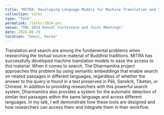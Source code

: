 ```yaml
---
title: "MITRA: Developing Language Models for Machine Translation and Search in Buddhist Source Languages"
collection: talks
type: "Talk"
permalink: /talks/2024-pnc
venue: "PNC 2024 Annual Conference and Joint Meetings"
date: 2024-08-29
location: "Seoul, Korea"
---
```

Translation and search are among the fundamental problems when researching the textual source material of Buddhist traditions. MITRA has successfully developed machine translation models to ease the access to this material. When it comes to search, The Dharmamitra project approaches this problem by using semantic embeddings that enable search on related passages in different languages, regardless of whether the answer to the query is found in a text preserved in Pāli, Sanskrit, Tibetan, or Chinese. In addition to providing researchers with this powerful search system, Dharmamitra also provides a system for the automatic detection of similar text passages within the same language and across different languages. In my talk, I will demonstrate how these tools are designed and how researchers can access them and integrate them in their workflow.